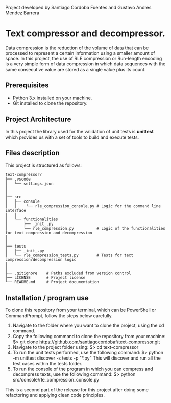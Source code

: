Project developed by Santiago Cordoba Fuentes and Gustavo Andres Mendez Barrera

# Text compressor and decompressor.

Data compression is the reduction of the volume of data that can be processed to represent a certain information using a smaller amount of space. In this project, the use of RLE compression or Run-length encoding is a very simple form of data compression in which data sequences with the same consecutive value are stored as a single value plus its count.

## Prerequisites

- Python 3.x installed on your machine.
- Git installed to clone the repository.

## Project Architecture

In this project the library used for the validation of unit tests is **unittest** which provides us with a set of tools to build and execute tests.

## Files description 

This project is structured as follows:

```
text-compressor/
├── .vscode
│   └── settings.json
│
│
├── src
│   ├── console
│   │    └── rle_compression_console.py # Logic for the command line interface
│   │    
│   └── functionalities
│       ├── _init_.py
│       └── rle_compression.py          # Logic of the functionalities for text compression and decompression 
│
│
├── tests
│   ├── _init_.py
│   └── rle_compression_tests.py        # Tests for text compression/decompression logic
│ 
│
├── .gitignore    # Paths excluded from version control
├── LICENSE       # Project license
└── README.md     # Project documentation
```

## Installation / program use

To clone this repository from your terminal, which can be PowerShell or CommandPrompt, follow the steps below carefully.
1. Navigate to the folder where you want to clone the project, using the cd command.
2. Copy the following command to clone the repository from your machine: 
    $> git clone https://github.com/santiagocordobaf/text-compressor.git
3. Navigate to the project folder using: 
    $> cd text-compressor
4. To run the unit tests performed, use the following command:
    $> python -m unittest discover -s tests -p "*.py"
This will discover and run all the test cases within the tests folder.
5. To run the console of the program in which you can compress and decompress texts, use the following command:
    $> python src/console/rle_compression_console.py

This is a second part of the release for this project after doing some refactoring and applying clean code principles.